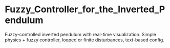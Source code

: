 # Fuzzy_Controller_for_the_Inverted_Pendulum
Fuzzy-controlled inverted pendulum with real-time visualization. Simple physics + fuzzy controller, looped or finite disturbances, text-based config.
